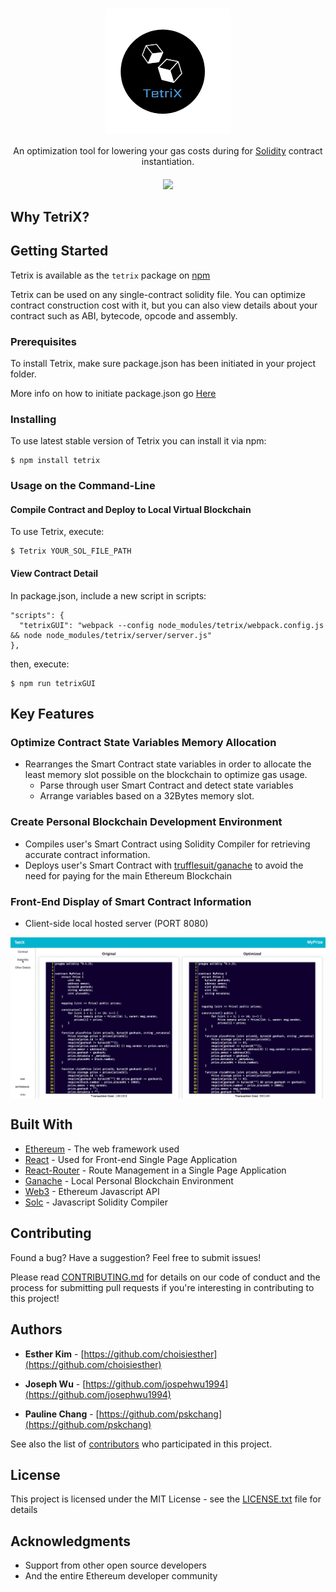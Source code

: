 <h1 align="center"><img align="center" src="./Tetrix.png"></h1>

<p align="center">An optimization tool for lowering your gas costs during for <a href="http://solidity.readthedocs.io/en/v0.4.23/" target="_blank">Solidity</a> contract instantiation.</p>

<h4 align="center"><a href="https://google.com"><img src="https://img.shields.io/github/release/decentrix/tetrix/all.svg"></a>

</h4>

## Why TetriX?


## Getting Started

Tetrix is available as the ```tetrix``` package on [npm]("https://www.npmjs.com/") 

Tetrix can be used on any single-contract solidity file. You can optimize contract construction cost with it, but you can also view details about your contract such as ABI, bytecode, opcode and assembly. 

### Prerequisites

To install Tetrix, make sure package.json has been initiated in your project folder. 

More info on how to initiate package.json go [Here](https://docs.npmjs.com/cli/init)

### Installing

To use latest stable version of Tetrix you can install it via npm: 

``` 
$ npm install tetrix 
```

### Usage on the Command-Line

#### Compile Contract and Deploy to Local Virtual Blockchain

To use Tetrix, execute: 
```
$ Tetrix YOUR_SOL_FILE_PATH
```

#### View Contract Detail 

In package.json, include a new script in scripts:
```
"scripts": {
  "tetrixGUI": "webpack --config node_modules/tetrix/webpack.config.js && node node_modules/tetrix/server/server.js"
},
```
then, execute:
```
$ npm run tetrixGUI
```

## Key Features

### Optimize Contract State Variables Memory Allocation

*	Rearranges the Smart Contract state variables in order to allocate the least memory slot possible on the blockchain to optimize gas usage.
	*	Parse through user Smart Contract and detect state variables
	*	Arrange variables based on a 32Bytes memory slot.

###	Create Personal Blockchain Development Environment

*	Compiles user's Smart Contract using Solidity Compiler for retrieving accurate contract information.
*	Deploys user's Smart Contract with [trufflesuit/ganache](https://github.com/trufflesuite/ganache) to avoid the need for paying for the main Ethereum Blockchain

###	Front-End Display of Smart Contract Information

*	Client-side local hosted server (PORT 8080)
<div align="Center">
	<img align="center" src="./DOCS/Images/webTetrix.gif" width="600">
</div>

## Built With

* [Ethereum](https://vuejs.org/) - The web framework used
* [React](https://github.com/facebook/react) - Used for Front-end Single Page Application
* [React-Router](https://github.com/ReactTraining/react-router) - Route Management in a Single Page Application
* [Ganache](https://github.com/trufflesuite/ganache) - Local Personal Blockchain Environment
* [Web3](https://github.com/ethereum/web3.js) - Ethereum Javascript API
* [Solc](https://github.com/ethereum/solc-js) - Javascript Solidity Compiler


## Contributing

Found a bug? Have a suggestion? Feel free to submit issues!

Please read [CONTRIBUTING.md](./docs/CONTRIBUTING.md) for details on our code of conduct and the process for submitting pull requests if you're interesting in contributing to this project!

## Authors

* **Esther Kim** - [https://github.com/choisiesther](https://github.com/choisiesther)

* **Joseph Wu** - [https://github.com/jospehwu1994](https://github.com/josephwu1994)

* **Pauline Chang** - [https://github.com/pskchang](https://github.com/pskchang)

See also the list of [contributors](./docs/CONTRIBUTORS.md) who participated in this project.

## License

This project is licensed under the MIT License - see the [LICENSE.txt](LICENSE.txt) file for details

## Acknowledgments

* Support from other open source developers
* And the entire Ethereum developer community

